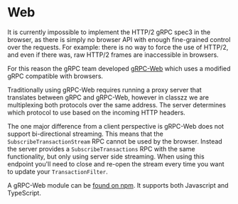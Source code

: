 # Web

It is currently impossible to implement the HTTP/2 gRPC spec3 in the browser, as there is simply no browser API with enough fine-grained control over the requests. For example: there is no way to force the use of HTTP/2, and even if there was, raw HTTP/2 frames are inaccessible in browsers.

For this reason the gRPC team developed [gRPC-Web](https://github.com/grpc/grpc-web) which uses a modified gRPC compatible with browsers.

Traditionally using gRPC-Web requires running a proxy server that translates between gRPC and gRPC-Web,
however in classzz we are multiplexing both protocols over the same address. The server determines which protocol to use based on the incoming
HTTP headers.

The one major difference from a client perspective is gRPC-Web does not support bi-directional streaming. This
means that the `SubscribeTransactionStream` RPC cannot be used by the browser. Instead the server provides a `SubscribeTransactions`
RPC with the same functionality, but only using server side streaming. When using this endpoint you'll need
to close and re-open the stream every time you want to update your `TransactionFilter`.

A gRPC-Web module can be [found on npm](https://www.npmjs.com/package/grpc-web). It supports both Javascript and TypeScript. 